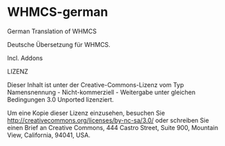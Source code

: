 WHMCS-german
============

German Translation of WHMCS

Deutsche Übersetzung für WHMCS.

Incl. Addons


LIZENZ

Dieser Inhalt ist unter der Creative-Commons-Lizenz vom Typ 
Namensnennung - Nicht-kommerziell - Weitergabe unter gleichen Bedingungen 3.0 Unported lizenziert. 

Um eine Kopie dieser Lizenz einzusehen, besuchen Sie http://creativecommons.org/licenses/by-nc-sa/3.0/ 
oder schreiben Sie einen Brief an 
Creative Commons, 444 Castro Street, Suite 900, Mountain View, California, 94041, USA.

